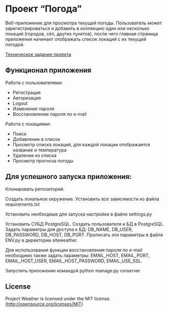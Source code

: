 # Проект “Погода”

Веб-приложение для просмотра текущей погоды. Пользователь может зарегистрироваться и добавить в коллекцию один или несколько локаций (городов, сёл, других пунктов), после чего главная страница приложения начинает отображать список локаций с их текущей погодой.

[Техническое задание проекта](https://zhukovsd.github.io/python-backend-learning-course/Projects/WeatherViewer/)

## Функционал приложения

Работа с пользователями:
- Регистрация
- Авторизация
- Logout
- Изменение пароля
- Восстановление пароля по e-mail

Работа с локациями:
- Поиск
- Добавление в список
- Просмотр списка локаций, для каждой локации отображается название и температура
- Удаление из списка
- Просмотр прогноза погоды

## Для успешного запуска приложения:

Клонировать репозиторий.

Создать локальное окружение. Установить все зависимости из файла requirements.txt

Установить необходиые для запуска настройки в файле settings.py

Установить СУБД PostgreSQL. Создать пользователя и БД в PostgreSQL. Задать параметры для доступа к БД: DB_NAME, DB_USER, DB_PASSWORD, DB_HOST, DB_PORT. Прописать эти параметры в файле ENV.py в директории siteweather.

Для использования функции восстановления пароля по e-mail необходимо также задать параметры: EMAIL_HOST, EMAIL_PORT, EMAIL_HOST_USER, EMAIL_HOST_PASSWORD, EMAIL_USE_SSL.

Запустить приложение командой python manage.py runserver

## License
Project Weather is licensed under the MIT license. (http://opensource.org/licenses/MIT)
